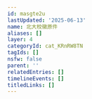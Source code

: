 ```yaml
---
id: masgte2u
lastUpdated: '2025-06-13'
name: 北大校徽原件
aliases: []
layer: 4
categoryId: cat_KRnRW8TN
tagIds: []
nsfw: false
parent: ''
relatedEntries: []
timelineEvents: []
titledLinks: []
---
```


